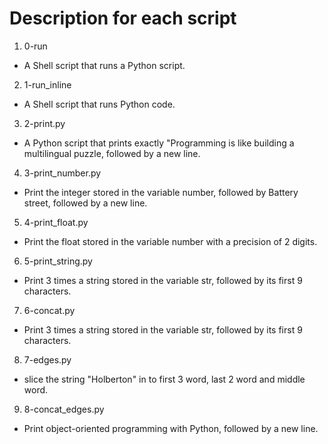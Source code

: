 # Description for each script

1. 0-run
 * A Shell script that runs a Python script.
2. 1-run_inline
 * A Shell script that runs Python code.
3. 2-print.py
 * A Python script that prints exactly "Programming is like building a multilingual puzzle, followed by a new line.
4. 3-print_number.py
 * Print the integer stored in the variable number, followed by Battery street, followed by a new line.
5. 4-print_float.py
 * Print the float stored in the variable number with a precision of 2 digits.
6. 5-print_string.py
 * Print 3 times a string stored in the variable str, followed by its first 9 characters.
7. 6-concat.py
 * Print 3 times a string stored in the variable str, followed by its first 9 characters.
8. 7-edges.py
 * slice the string "Holberton" in to first 3 word, last 2 word and middle word.
9. 8-concat_edges.py
 * Print object-oriented programming with Python, followed by a new line.



